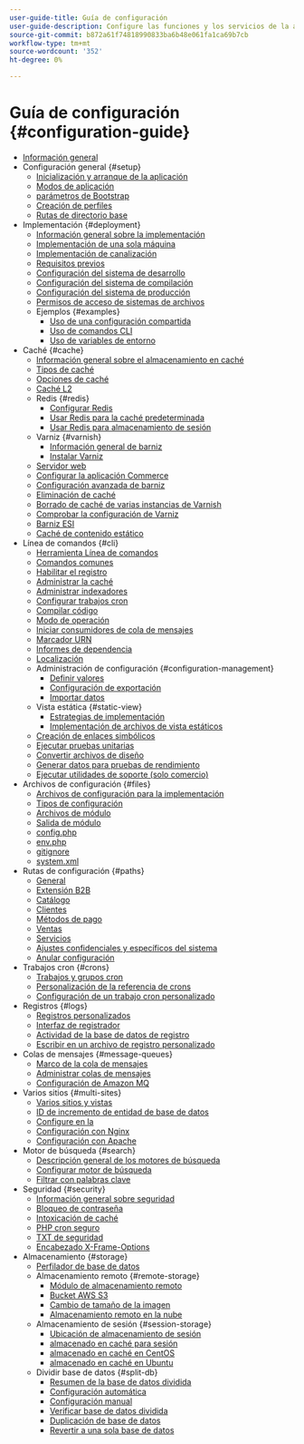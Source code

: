 ```yaml
---
user-guide-title: Guía de configuración
user-guide-description: Configure las funciones y los servicios de la aplicación de Adobe Commerce o Magento Open Source.
source-git-commit: b872a61f74818990833ba6b48e061fa1ca69b7cb
workflow-type: tm+mt
source-wordcount: '352'
ht-degree: 0%

---
```



# Guía de configuración {#configuration-guide}

+ [Información general](overview.md)
+ Configuración general {#setup}
   + [Inicialización y arranque de la aplicación](bootstrap/initialization.md)
   + [Modos de aplicación](bootstrap/application-modes.md)
   + [parámetros de Bootstrap](bootstrap/set-parameters.md)
   + [Creación de perfiles](bootstrap/mage-profiler.md)
   + [Rutas de directorio base](bootstrap/mage-directory.md)
+ Implementación {#deployment}
   + [Información general sobre la implementación](deployment/overview.md)
   + [Implementación de una sola máquina](deployment/single-machine.md)
   + [Implementación de canalización](deployment/technical-details.md)
   + [Requisitos previos](deployment/prerequisites.md)
   + [Configuración del sistema de desarrollo](deployment/development-system.md)
   + [Configuración del sistema de compilación](deployment/build-system.md)
   + [Configuración del sistema de producción](deployment/production-system.md)
   + [Permisos de acceso de sistemas de archivos](deployment/file-system-permissions.md)
   + Ejemplos {#examples}
      + [Uso de una configuración compartida](deployment/example-shared-configuration.md)
      + [Uso de comandos CLI](deployment/example-using-cli.md)
      + [Uso de variables de entorno](deployment/example-environment-variables.md)
+ Caché {#cache}
   + [Información general sobre el almacenamiento en caché](cache/caching-overview.md)
   + [Tipos de caché](cache/cache-types.md)
   + [Opciones de caché](cache/cache-options.md)
   + [Caché L2](cache/level-two-cache.md)
   + Redis {#redis}
      + [Configurar Redis](cache/config-redis.md)
      + [Usar Redis para la caché predeterminada](cache/redis-pg-cache.md)
      + [Usar Redis para almacenamiento de sesión](cache/redis-session.md)
   + Varniz {#varnish}
      + [Información general de barniz](cache/config-varnish.md)
      + [Instalar Varniz](cache/config-varnish-install.md)
   + [Servidor web](cache/config-varnish-server.md)
   + [Configurar la aplicación Commerce](cache/configure-varnish-commerce.md)
   + [Configuración avanzada de barniz](cache/config-varnish-advanced.md)
   + [Eliminación de caché](cache/use-varnish-cache.md)
   + [Borrado de caché de varias instancias de Varnish](cache/use-multiple-varnish-cache.md)
   + [Comprobar la configuración de Varniz](cache/config-varnish-final.md)
   + [Barniz ESI](cache/use-varnish-esi.md)
   + [Caché de contenido estático](cache/static-content-signing.md)
+ Línea de comandos {#cli}
   + [Herramienta Línea de comandos](cli/config-cli.md)
   + [Comandos comunes](cli/common-cli-commands.md)
   + [Habilitar el registro](cli/enable-logging.md)
   + [Administrar la caché](cli/manage-cache.md)
   + [Administrar indexadores](cli/manage-indexers.md)
   + [Configurar trabajos cron](cli/configure-cron-jobs.md)
   + [Compilar código](cli/code-compiler.md)
   + [Modo de operación](cli/set-mode.md)
   + [Iniciar consumidores de cola de mensajes](cli/start-message-queues.md)
   + [Marcador URN](cli/urn-highlighter.md)
   + [Informes de dependencia](cli/dependency-reports.md)
   + [Localización](cli/localization.md)
   + Administración de configuración {#configuration-management}
      + [Definir valores](cli/set-configuration-values.md)
      + [Configuración de exportación](cli/export-configuration.md)
      + [Importar datos](cli/import-configuration.md)
   + Vista estática {#static-view}
      + [Estrategias de implementación](cli/static-view-file-strategy.md)
      + [Implementación de archivos de vista estáticos](cli/static-view-file-deployment.md)
   + [Creación de enlaces simbólicos](cli/create-symlinks.md)
   + [Ejecutar pruebas unitarias](cli/unit-tests.md)
   + [Convertir archivos de diseño](cli/convert-layout-files.md)
   + [Generar datos para pruebas de rendimiento](cli/generate-data.md)
   + [Ejecutar utilidades de soporte (solo comercio)](cli/run-support-utilities.md)
+ Archivos de configuración {#files}
   + [Archivos de configuración para la implementación](reference/deployment-files.md)
   + [Tipos de configuración](reference/config-create-types.md)
   + [Archivos de módulo](reference/module-files.md)
   + [Salida de módulo](reference/disable-module-output.md)
   + [config.php](reference/config-reference-configphp.md)
   + [env.php](reference/config-reference-envphp.md)
   + [gitignore](reference/config-reference-gitignore.md)
   + [system.xml](reference/config-reference-systemxml.md)
+ Rutas de configuración {#paths}
   + [General](reference/config-reference-general.md)
   + [Extensión B2B](reference/config-reference-b2b.md)
   + [Catálogo](reference/config-reference-catalog.md)
   + [Clientes](reference/config-reference-customers.md)
   + [Métodos de pago](reference/config-reference-payment.md)
   + [Ventas](reference/config-reference-sales.md)
   + [Servicios](reference/config-reference-services.md)
   + [Ajustes confidenciales y específicos del sistema](reference/config-reference-sens.md)
   + [Anular configuración](reference/override-config-settings.md)
+ Trabajos cron {#crons}
   + [Trabajos y grupos cron](cron/custom-cron.md)
   + [Personalización de la referencia de crons](cron/custom-cron-reference.md)
   + [Configuración de un trabajo cron personalizado](cron/custom-cron-tutorial.md)
+ Registros {#logs}
   + [Registros personalizados](logs/custom-logging.md)
   + [Interfaz de registrador](logs/logger-interface.md)
   + [Actividad de la base de datos de registro](logs/database-activity.md)
   + [Escribir en un archivo de registro personalizado](logs/custom-log-files.md)
+ Colas de mensajes {#message-queues}
   + [Marco de la cola de mensajes](queues/message-queue-framework.md)
   + [Administrar colas de mensajes](queues/manage-message-queues.md)
   + [Configuración de Amazon MQ](queues/aws-mq.md)
+ Varios sitios {#multi-sites}
   + [Varios sitios y vistas](multi-sites/ms-overview.md)
   + [ID de incremento de entidad de base de datos](multi-sites/change-increment-id.md)
   + [Configure en la](multi-sites/ms-admin.md)
   + [Configuración con Nginx](multi-sites/ms-nginx.md)
   + [Configuración con Apache](multi-sites/ms-apache.md)
+ Motor de búsqueda {#search}
   + [Descripción general de los motores de búsqueda](search/overview-search.md)
   + [Configurar motor de búsqueda](search/configure-search-engine.md)
   + [Filtrar con palabras clave](search/search-stopwords.md)
+ Seguridad {#security}
   + [Información general sobre seguridad](security/overview.md)
   + [Bloqueo de contraseña](security/password-hashing.md)
   + [Intoxicación de caché](security/cache-poisoning.md)
   + [PHP cron seguro](security/secure-cron-php.md)
   + [TXT de seguridad](security/security-txt.md)
   + [Encabezado X-Frame-Options](security/xframe-options.md)
+ Almacenamiento {#storage}
   + [Perfilador de base de datos](storage/db-profiler.md)
   + Almacenamiento remoto {#remote-storage}
      + [Módulo de almacenamiento remoto](remote-storage/remote-storage.md)
      + [Bucket AWS S3](remote-storage/remote-storage-aws-s3.md)
      + [Cambio de tamaño de la imagen](remote-storage/remote-storage-image-resize.md)
      + [Almacenamiento remoto en la nube](remote-storage/cloud-support.md)
   + Almacenamiento de sesión {#session-storage}
      + [Ubicación de almacenamiento de sesión](storage/sessions.md)
      + [almacenado en caché para sesión](storage/memcached.md)
      + [almacenado en caché en CentOS](storage/memcache-centos.md)
      + [almacenado en caché en Ubuntu](storage/memcache-ubuntu.md)
   + Dividir base de datos {#split-db}
      + [Resumen de la base de datos dividida](storage/multi-master.md)
      + [Configuración automática](storage/multi-master-masterdb.md)
      + [Configuración manual](storage/multi-master-manual.md)
      + [Verificar base de datos dividida](storage/multi-master-verify.md)
      + [Duplicación de base de datos](storage/multi-master-replication.md)
      + [Revertir a una sola base de datos](storage/revert-split-database.md)
